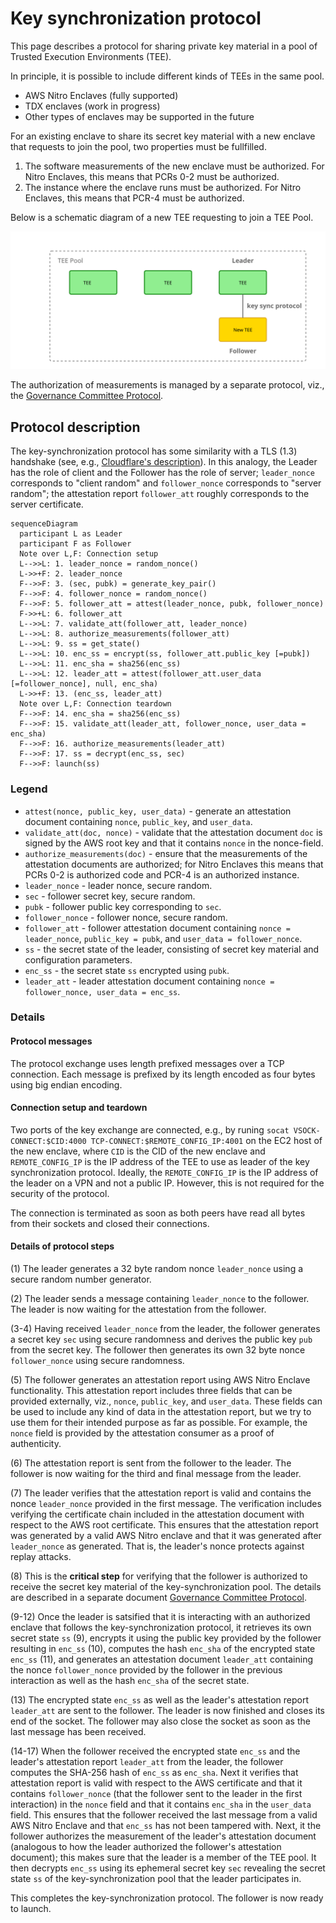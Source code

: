 # Key synchronization protocol

This page describes a protocol for sharing private key material in a pool of Trusted Execution Environments (TEE).

In principle, it is possible to include different kinds of TEEs in the same pool.

- AWS Nitro Enclaves (fully supported)
- TDX enclaves (work in progress)
- Other types of enclaves may be supported in the future

For an existing enclave to share its secret key material with a new enclave that requests to join the pool, two properties must be fullfilled.

1. The software measurements of the new enclave must be authorized. For Nitro Enclaves, this means that PCRs 0-2 must be authorized.
2. The instance where the enclave runs must be authorized. For Nitro Enclaves, this means that PCR-4 must be authorized.

Below is a schematic diagram of a new TEE requesting to join a TEE Pool.

![TEE Pool Architecture](tee-pool.svg#center)

The authorization of measurements is managed by a separate protocol, viz., the [Governance Committee Protocol](COMMITTEE.md).

## Protocol description

The key-synchronization protocol has some similarity with a TLS (1.3) handshake (see, e.g., [Cloudflare's description](https://www.cloudflare.com/en-gb/learning/ssl/what-happens-in-a-tls-handshake/)). In this analogy, the Leader has the role of client and the Follower has the role of server; `leader_nonce` corresponds to "client random" and `follower_nonce` corresponds to "server random"; the attestation report `follower_att` roughly corresponds to the server certificate.

```mermaid
sequenceDiagram
  participant L as Leader
  participant F as Follower
  Note over L,F: Connection setup
  L-->>L: 1. leader_nonce = random_nonce()
  L->>+F: 2. leader_nonce
  F-->>F: 3. (sec, pubk) = generate_key_pair()
  F-->>F: 4. follower_nonce = random_nonce()
  F-->>F: 5. follower_att = attest(leader_nonce, pubk, follower_nonce)
  F->>+L: 6. follower_att
  L-->>L: 7. validate_att(follower_att, leader_nonce)
  L-->>L: 8. authorize_measurements(follower_att)
  L-->>L: 9. ss = get_state()
  L-->>L: 10. enc_ss = encrypt(ss, follower_att.public_key [=pubk])
  L-->>L: 11. enc_sha = sha256(enc_ss)
  L-->>L: 12. leader_att = attest(follower_att.user_data [=follower_nonce], null, enc_sha)
  L->>+F: 13. (enc_ss, leader_att)
  Note over L,F: Connection teardown
  F-->>F: 14. enc_sha = sha256(enc_ss)
  F-->>F: 15. validate_att(leader_att, follower_nonce, user_data = enc_sha)
  F-->>F: 16. authorize_measurements(leader_att)
  F-->>F: 17. ss = decrypt(enc_ss, sec)
  F-->>F: launch(ss)
```

### Legend

- `attest(nonce, public_key, user_data)` - generate an attestation document containing `nonce`, `public_key`, and `user_data`.
- `validate_att(doc, nonce)` - validate that the attestation document `doc` is signed by the AWS root key and that it contains `nonce` in the nonce-field.
- `authorize_measurements(doc)` - ensure that the measurements of the attestation documents are authorized; for Nitro Enclaves this means that PCRs 0-2 is authorized code and PCR-4 is an authorized instance.
- `leader_nonce` - leader nonce, secure random.
- `sec` - follower secret key, secure random.
- `pubk` - follower public key corresponding to `sec`.
- `follower_nonce` - follower nonce, secure random.
- `follower_att` - follower attestation document containing `nonce = leader_nonce`, `public_key = pubk`, and `user_data = follower_nonce`.
- `ss` - the secret state of the leader, consisting of secret key material and configuration parameters.
- `enc_ss` - the secret state `ss` encrypted using `pubk`.
- `leader_att` - leader attestation document containing `nonce = follower_nonce, user_data = enc_ss`.

### Details

#### Protocol messages

The protocol exchange uses length prefixed messages over a TCP connection. Each message is prefixed by its length encoded as four bytes using big endian encoding.

#### Connection setup and teardown

Two ports of the key exchange are connected, e.g., by runing `socat VSOCK-CONNECT:$CID:4000 TCP-CONNECT:$REMOTE_CONFIG_IP:4001` on the EC2 host of the new enclave, where `CID` is the CID of the new enclave and `REMOTE_CONFIG_IP` is the IP address of the TEE to use as leader of the key synchronization protocol. Ideally, the `REMOTE_CONFIG_IP` is the IP address of the leader on a VPN and not a public IP. However, this is not required for the security of the protocol.

The connection is terminated as soon as both peers have read all bytes from their sockets and closed their connections.

#### Details of protocol steps

(1) The leader generates a 32 byte random nonce `leader_nonce` using a secure random number generator.

(2) The leader sends a message containing `leader_nonce` to the follower. The leader is now waiting for the attestation from the follower.

(3-4) Having received `leader_nonce` from the leader, the follower generates a secret key `sec` using secure randomness and derives the public key `pub` from the secret key. The follower then generates its own 32 byte nonce `follower_nonce` using secure randomness.

(5) The follower generates an attestation report using AWS Nitro Enclave functionality. This attestation report includes three fields that can be provided externally, viz., `nonce`, `public_key`, and `user_data`. These fields can be used to include any kind of data in the attestation report, but we try to use them for their intended purpose as far as possible. For example, the `nonce` field is provided by the attestation consumer as a proof of authenticity.

(6) The attestation report is sent from the follower to the leader. The follower is now waiting for the third and final message from the leader.

(7) The leader verifies that the attestation report is valid and contains the nonce `leader_nonce` provided in the first message. The verification includes verifying the certificate chain included in the attestation document with respect to the AWS root certificate. This ensures that the attestation report was generated by a valid AWS Nitro enclave and that it was generated after `leader_nonce` as generated. That is, the leader's nonce protects against replay attacks.

(8) This is the **critical step** for verifying that the follower is authorized to receive the secret key material of the key-synchronization pool. The details are described in a separate document [Governance Committee Protocol](COMMITTEE.md).

(9-12) Once the leader is satsified that it is interacting with an authorized enclave that follows the key-synchronization protocol, it retrieves its own secret state `ss` (9), encrypts it using the public key provided by the follower resulting in `enc_ss` (10), computes the hash `enc_sha` of the encrypted state `enc_ss` (11), and generates an attestation document `leader_att` containing the nonce `follower_nonce` provided by the follower in the previous interaction as well as the hash `enc_sha` of the secret state.

(13) The encrypted state `enc_ss` as well as the leader's attestation report `leader_att` are sent to the follower. The leader is now finished and closes its end of the socket. The follower may also close the socket as soon as the last message has been received.

(14-17) When the follower received the encrypted state `enc_ss` and the leader's attestation report `leader_att` from the leader, the follower computes the SHA-256 hash of `enc_ss` as `enc_sha`. Next it verifies that attestation report is valid with respect to the AWS certificate and that it contains `follower_nonce` (that the follower sent to the leader in the first interaction) in the `nonce` field and that it contains `enc_sha` in the `user_data` field. This ensures that the follower received the last message from a valid AWS Nitro Enclave and that `enc_ss` has not been tampered with. Next, it the follower authorizes the measurement of the leader's attestation document (analogous to how the leader authorized the follower's attestation document); this makes sure that the leader is a member of the TEE pool. It then decrypts `enc_ss` using its ephemeral secret key `sec` revealing the secret state `ss` of the key-synchronization pool that the leader participates in.

This completes the key-synchronization protocol. The follower is now ready to launch.
